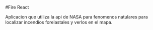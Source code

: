#Fire React

Aplicacion que utiliza la api de NASA para fenomenos natulares
para localizar incendios forelastales y verlos en el mapa.